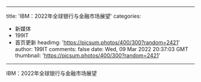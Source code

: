 
---
title: 'IBM：2022年全球银行与金融市场展望'
categories: 
 - 新媒体
 - 199IT
 - 首页更新
headimg: 'https://picsum.photos/400/300?random=2421'
author: 199IT
comments: false
date: Wed, 09 Mar 2022 20:37:03 GMT
thumbnail: 'https://picsum.photos/400/300?random=2421'
---

<div>   
IBM：2022年全球银行与金融市场展望  
</div>
            
